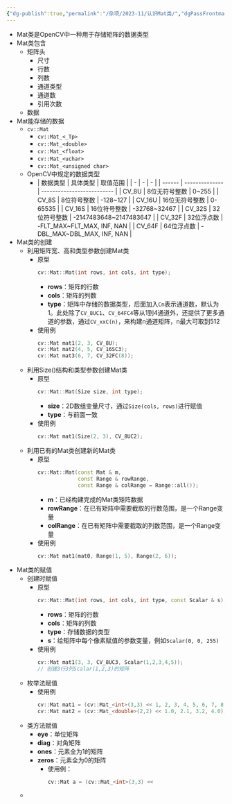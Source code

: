 ```yaml
---
{"dg-publish":true,"permalink":"/杂项/2023-11/认识Mat类/","dgPassFrontmatter":true}
---
```


- Mat类是OpenCV中一种用于存储矩阵的数据类型
- Mat类包含
	- 矩阵头
		- 尺寸
		- 行数
		- 列数
		- 通道类型
		- 通道数
		- 引用次数
	- 数据
- Mat能存储的数据
	- `cv::Mat`
		- `cv::Mat_<_Tp>`
		- `cv::Mat_<double>`
		- `cv::Mat_<float>`
		- `cv::Mat_<uchar>`
		- `cv::Mat_<unsigned char>`
	- OpenCV中规定的数据类型
		- | 数据类型 | 具体类型 | 取值范围 |
		| -      | -              | -                          |
		| ------ | -------------- | -------------------------- |
		| CV_8U  | 8位无符号整数  | 0~255                      |
		| CV_8S  | 8位符号整数    | -128~127                   |
		| CV_16U | 16位无符号整数 | 0-65535                    |
		| CV_16S | 16位符号整数   | -32768~32467               |
		| CV_32S | 32位符号整数   | -2147483648~2147483647     |
		| CV_32F | 32位浮点数     | -FLT_MAX~FLT_MAX, INF, NAN |
		| CV_64F | 64位浮点数     | -DBL_MAX~DBL_MAX, INF, NAN |
- Mat类的创建
	- 利用矩阵宽、高和类型参数创建Mat类
		- 原型
			```cpp
			cv::Mat::Mat(int rows, int cols, int type);
			```
			- **rows**：矩阵的行数
			- **cols**：矩阵的列数
			- **type**：矩阵中存储的数据类型，后面加入`Cn`表示通道数，默认为1。此处除了`CV_8UC1`、`CV_64FC4`等从1到4通道外，还提供了更多通道的参数，通过`CV_xxC(n)`，来构建n通道矩阵，n最大可取到512
		- 使用例
			```cpp
			cv::Mat mat1(2, 3, CV_8U);
			cv::Mat mat2(4, 5, CV_16SC3);
			cv::Mat mat3(6, 7, CV_32FC(8));
			```
	- 利用Size()结构和类型参数创建Mat类
		- 原型
			```cpp
			cv::Mat::Mat(Size size, int type);
			```
			- **size**：2D数组变量尺寸，通过`Size(cols, rows)`进行赋值
			- **type**：与前面一致
		- 使用例
			```cpp
			cv::Mat mat1(Size(2, 3), CV_8UC2);
			```
	- 利用已有的Mat类创建新的Mat类
		- 原型
			```cpp
			cv::Mat::Mat(const Mat & m, 
			             const Range & rowRange, 
			             const Range & colRange = Range::all());
			```
			- **m**：已经构建完成的Mat类矩阵数据
			- **rowRange**：在已有矩阵中需要截取的行数范围，是一个Range变量
			- **colRange**：在已有矩阵中需要截取的列数范围，是一个Range变量
		- 使用例
			```cpp
			cv::Mat mat1(mat0, Range(1, 5), Range(2, 6));
			```
- Mat类的赋值
	- 创建时赋值
		- 原型
			```cpp
			cv::Mat::Mat(int rows, int cols, int type, const Scalar & s);
			```
			- **rows**：矩阵的行数
			- **cols**：矩阵的列数
			- **type**：存储数据的类型
			- **s**：给矩阵中每个像素赋值的参数变量，例如`Scalar(0, 0, 255)`
		- 使用例
			```cpp
			cv::Mat mat1(3, 3, CV_8UC3, Scalar(1,2,3,4,5));
			// 创建3行3列Scalar(1,2,3)的矩阵
			```
	- 枚举法赋值
		- 使用例
			```cpp
			cv::Mat mat1 = (cv::Mat_<int>(3,3) << 1, 2, 3, 4, 5, 6, 7, 8, 9);
			cv::Mat mat2 = (cv::Mat_<double>(2,2) << 1.0, 2.1, 3.2, 4.0);
			```
	- 类方法赋值
		- **eye**：单位矩阵
		- **diag**：对角矩阵
		- **ones**：元素全为1的矩阵
		- **zeros**：元素全为0的矩阵
			- 使用例：
				```cpp
				cv::Mat a = (cv::Mat_<int>(3,3) << 
				```
	- 